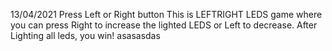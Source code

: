 13/04/2021 
Press Left or Right button This is LEFTRIGHT LEDS game where you can press Right to increase the lighted LEDS or Left to decrease. 
After Lighting all leds, you win!
 asasasdas
